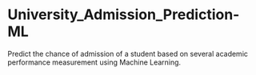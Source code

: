 # University_Admission_Prediction-ML
Predict the chance of admission of a student based on several academic performance measurement using Machine Learning.
